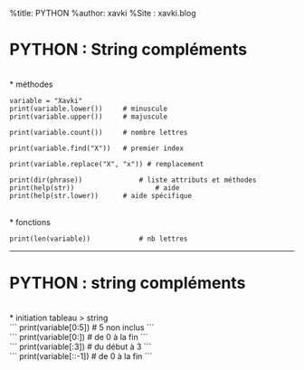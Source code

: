 %title: PYTHON
%author: xavki
%Site : xavki.blog


# PYTHON : String compléments


<br>
* méthodes

```
variable = "Xavki"
print(variable.lower())		# minuscule
print(variable.upper())		# majuscule

print(variable.count())		# nombre lettres

print(variable.find("X"))	# premier index

print(variable.replace("X", "x")) # remplacement	

print(dir(phrase)) 				# liste attributs et méthodes
print(help(str))					# aide
print(help(str.lower))		# aide spécifique
```

<br>
* fonctions

```
print(len(variable))			# nb lettres
```

-------------------------------------------------------------------

# PYTHON : string compléments


<br>
* initiation tableau > string

<br>
```
print(variable[0:5]) # 5 non inclus
```

<br>
```
print(variable[0:]) # de 0 à la fin
```

<br>
```
print(variable[:3]) # du début à 3
```

<br>
```
print(variable[::-1]) # de 0 à la fin
```
